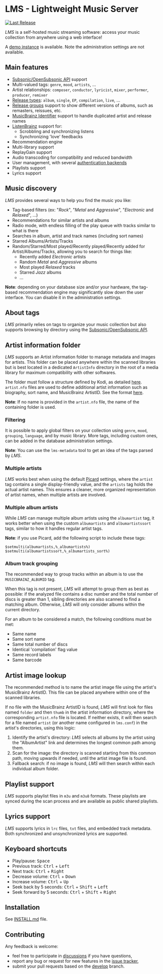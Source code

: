 # LMS - Lightweight Music Server

[![Last Release](https://img.shields.io/github/v/release/epoupon/lms?logo=github&label=latest)](https://github.com/epoupon/lms/releases)

_LMS_ is a self-hosted music streaming software: access your music collection from anywhere using a web interface!

A [demo instance](http://lms-demo.poupon.dev) is available. Note the administration settings are not available.

## Main features
* [Subsonic/OpenSubsonic API](SUBSONIC.md) support
* Multi-valued tags: `genre`, `mood`, `artists`, ...
* Artist relationships: `composer`, `conductor`, `lyricist`, `mixer`, `performer`, `producer`, `remixer`
* [Release types](https://musicbrainz.org/doc/Release_Group/Type): `album`, `single`, `EP`, `compilation`, `live`, ...
* [Release groups](https://musicbrainz.org/doc/Release_Group) support to show different versions of albums, such as remasters, reissues, etc.
* [MusicBrainz Identifier](https://musicbrainz.org/doc/MusicBrainz_Identifier) support to handle duplicated artist and release names
* [ListenBrainz](https://listenbrainz.org) support for:
  * Scrobbling and synchronizing listens
  * Synchronizing 'love' feedbacks
* Recommendation engine
* Multi-library support
* ReplayGain support
* Audio transcoding for compatibility and reduced bandwidth
* User management, with several [authentication backends](INSTALL.md#authentication-backend)
* Playlists support
* Lyrics support

## Music discovery
_LMS_ provides several ways to help you find the music you like:
* Tag-based filters (ex: "_Rock_", "_Metal_ and _Aggressive_", "_Electronic_ and _Relaxed_", ...)
* Recommendations for similar artists and albums
* Radio mode, with endless filling of the play queue with tracks similar to what is there
* Searches in album, artist and track names (including sort names)
* Starred Albums/Artists/Tracks
* Random/Starred/Most played/Recently played/Recently added for Artist/Albums/Tracks, allowing you to search for things like:
  * Recently added _Electronic_ artists
  * Random _Metal_ and _Aggressive_ albums
  * Most played _Relaxed_ tracks
  * Starred _Jazz_ albums
  * ...

__Note__: depending on your database size and/or your hardware, the tag-based recommendation engine may significantly slow down the user interface. You can disable it in the administration settings.

## About tags
_LMS_ primarily relies on tags to organize your music collection but also supports browsing by directory using the [Subsonic/OpenSubsonic API](SUBSONIC.md).

## Artist information folder
_LMS_ supports an Artist information folder to manage metadata and images for artists. This folder can be placed anywhere within the scanned libraries but is best located in a dedicated `ArtistInfo` directory in the root of a media library for maximum compatibility with other softwares.

The folder must follow a structure defined by Kodi, as detailed [here](https://kodi.wiki/view/Artist_information_folder). `artist.nfo` files are used to define additional artist information such as biography, sort name, and MusicBrainz ArtistID. See the format [here](https://kodi.wiki/view/NFO_files/Artists).

__Note__: If no name is provided in the `artist.nfo` file, the name of the containing folder is used.

### Filtering
It is possible to apply global filters on your collection using `genre`, `mood`, `grouping`, `language`, and by music library. More tags, including custom ones, can be added in the database administration settings.

__Note__: You can use the `lms-metadata` tool to get an idea of the tags parsed by _LMS_.

### Multiple artists
_LMS_ works best when using the default [Picard](https://picard.musicbrainz.org/) settings, where the `artist` tag contains a single display-friendly value, and the `artists` tag holds the actual artist names. This ensures a cleaner, more organized representation of artist names, when multiple artists are involved.

### Multiple album artists
While _LMS_ can manage multiple album artists using the `albumartist` tag, it works better when using the custom `albumartists` and `albumartistssort` tags, similar to how it handles regular artist tags.

__Note__: if you use Picard, add the following script to include these tags:
```
$setmulti(albumartists,%_albumartists%)
$setmulti(albumartistssort,%_albumartists_sort%)
```

### Album track grouping
The recommended way to group tracks within an album is to use the `MUSICBRAINZ_ALBUMID` tag.

When this tag is not present, _LMS_ will attempt to group them as best as possible: if the analyzed file contains a disc number and the total number of discs is greater than 1, sibling directories are also scanned to find a matching album.
Otherwise, _LMS_ will only consider albums within the current directory.  

For an album to be considered a match, the following conditions must be met:
* Same name
* Same sort name
* Same total number of discs
* Identical 'compilation' flag value
* Same record labels
* Same barcode

## Artist image lookup
The recommended method is to name the artist image file using the artist's MusicBrainz ArtistID. This file can be placed anywhere within one of the scanned libraries.

If no file with the MusicBrainz ArtistID is found, _LMS_ will first look for files named `folder` and then `thumb` in the artist information directory, where the corresponding `artist.nfo` file is located.
If neither exists, it will then search for a file named `artist` (or another name configured in `lms.conf`) in the artist's directories, using this logic:
1. Identify the artist's directory: _LMS_ selects all albums by the artist using the "AlbumArtist" link and determines the longest common path among them.
2. Scan for the image: the directory is scanned starting from this common path, moving upwards if needed, until the artist image file is found.
3. Fallback search: if no image is found, _LMS_ will then search within each individual album folder.

## Playlist support
_LMS_ supports playlist files in `m3u` and `m3u8` formats. These playlists are synced during the scan process and are available as public shared playlists.

## Lyrics support
_LMS_ supports lyrics in `lrc` files, `txt` files, and embedded track metadata. Both synchronized and unsynchronized lyrics are supported.

## Keyboard shortcuts
* Play/pause: <kbd>Space</kbd>
* Previous track: <kbd>Ctrl</kbd> + <kbd>Left</kbd>
* Next track: <kbd>Ctrl</kbd> + <kbd>Right</kbd>
* Decrease volume: <kbd>Ctrl</kbd> + <kbd>Down</kbd>
* Increase volume: <kbd>Ctrl</kbd> + <kbd>Up</kbd>
* Seek back by 5 seconds: <kbd>Ctrl</kbd> + <kbd>Shift</kbd> + <kbd>Left</kbd>
* Seek forward by 5 seconds: <kbd>Ctrl</kbd> + <kbd>Shift</kbd> + <kbd>Right</kbd>


## Installation
See [INSTALL.md](INSTALL.md) file.

## Contributing
Any feedback is welcome:
* feel free to participate in [discussions](https://github.com/epoupon/lms/discussions) if you have questions,
* report any bug or request for new features in the [issue tracker](https://github.com/epoupon/lms/issues),
* submit your pull requests based on the [develop](../../tree/develop) branch.
